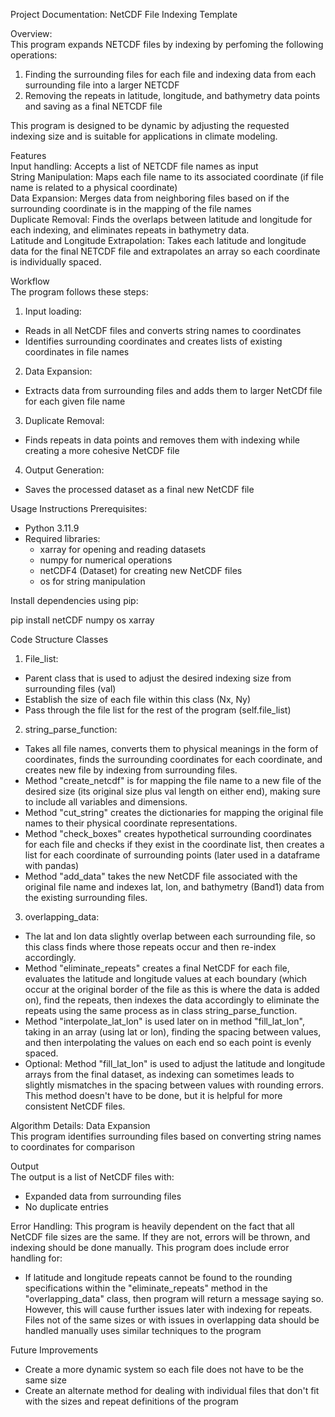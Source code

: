 Project Documentation: NetCDF File Indexing Template

Overview:  
This program expands NETCDF files by indexing by perfoming the following operations:
1. Finding the surrounding files for each file and indexing data from each surrounding file into a larger NETCDF
2. Removing the repeats in latitude, longitude, and bathymetry data points and saving as a final NETCDF file

This program is designed to be dynamic by adjusting the requested indexing size and is suitable for applications in climate modeling.

Features  
Input handling: Accepts a list of NETCDF file names as input  
String Manipulation: Maps each file name to its associated coordinate (if file name is related to a physical coordinate)  
Data Expansion: Merges data from neighboring files based on if the surrounding coordinate is in the mapping of the file names  
Duplicate Removal: Finds the overlaps between latitude and longitude for each indexing, and eliminates repeats in bathymetry data.  
Latitude and Longitude Extrapolation: Takes each latitude and longitude data for the final NETCDF file and extrapolates an array so each coordinate is individually spaced.  

Workflow  
The program follows these steps:
1. Input loading: 
- Reads in all NetCDF files and converts string names to coordinates
- Identifies surrounding coordinates and creates lists of existing coordinates in file names

2. Data Expansion:
- Extracts data from surrounding files and adds them to larger NetCDf file for each given file name

3. Duplicate Removal:
- Finds repeats in data points and removes them with indexing while creating a more cohesive NetCDF file

4. Output Generation:
- Saves the processed dataset as a final new NetCDF file


Usage Instructions
Prerequisites:
- Python 3.11.9
- Required libraries: 
    - xarray for opening and reading datasets
    - numpy for numerical operations
    - netCDF4 (Dataset) for creating new NetCDF files
    - os for string manipulation

Install dependencies using pip:

pip install netCDF numpy os xarray

Code Structure
Classes
1. File_list:
- Parent class that is used to adjust the desired indexing size from surrounding files (val)
- Establish the size of each file within this class (Nx, Ny)
- Pass through the file list for the rest of the program (self.file_list)

2. string_parse_function:
- Takes all file names, converts them to physical meanings in the form of coordinates, finds the surrounding coordinates for each coordinate, and creates new file by indexing from surrounding files.
- Method "create_netcdf" is for mapping the file name to a new file of the desired size (its original size plus val length on either end), making sure to include all variables and dimensions.
- Method "cut_string" creates the dictionaries for mapping the original file names to their physical coordinate representations.
- Method "check_boxes" creates hypothetical surrounding coordinates for each file and checks if they exist in the coordinate list, then creates a list for each coordinate of surrounding points (later used in a dataframe with pandas)
- Method "add_data" takes the new NetCDF file associated with the original file name and indexes lat, lon, and bathymetry (Band1) data from the existing surrounding files.

3. overlapping_data:
- The lat and lon data slightly overlap between each surrounding file, so this class finds where those repeats occur and then re-index accordingly.
- Method "eliminate_repeats" creates a final NetCDF for each file, evaluates the latitude and longitude values at each boundary (which occur at the original border of the file as this is where the data is added on), find the repeats, then indexes the data accordingly to eliminate the repeats using the same process as in class string_parse_function.
- Method "interpolate_lat_lon" is used later on in method "fill_lat_lon", taking in an array (using lat or lon), finding the spacing between values, and then interpolating the values on each end so each point is evenly spaced.
- Optional: Method "fill_lat_lon" is used to adjust the latitude and longitude arrays from the final dataset, as indexing can sometimes leads to slightly mismatches in the spacing between values with rounding errors. This method doesn't have to be done, but it is helpful for more consistent NetCDF files.

Algorithm Details:
Data Expansion  
This program identifies surrounding files based on converting string names to coordinates for comparison


Output  
The output is a list of NetCDF files with:
- Expanded data from surrounding files
- No duplicate entries

Error Handling:
This program is heavily dependent on the fact that all NetCDF file sizes are the same. If they are not, errors will be thrown, and indexing should be done manually.
This program does include error handling for:
- If latitude and longitude repeats cannot be found to the rounding specifications within the "eliminate_repeats" method in the "overlapping_data" class, then program will return a message saying so. However, this will cause further issues later with indexing for repeats.
Files not of the same sizes or with issues in overlapping data should be handled manually uses similar techniques to the program

Future Improvements
- Create a more dynamic system so each file does not have to be the same size
- Create an alternate method for dealing with individual files that don't fit with the sizes and repeat definitions of the program
